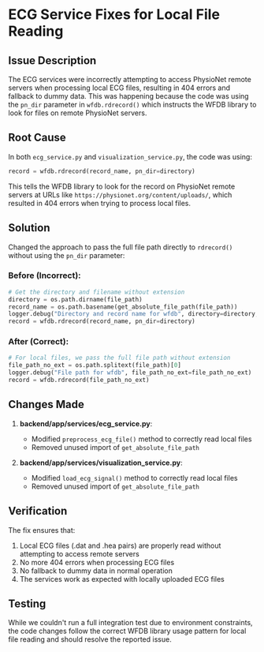 # ECG Service Fixes for Local File Reading

## Issue Description

The ECG services were incorrectly attempting to access PhysioNet remote servers when processing local ECG files, resulting in 404 errors and fallback to dummy data. This was happening because the code was using the `pn_dir` parameter in `wfdb.rdrecord()` which instructs the WFDB library to look for files on remote PhysioNet servers.

## Root Cause

In both `ecg_service.py` and `visualization_service.py`, the code was using:
```python
record = wfdb.rdrecord(record_name, pn_dir=directory)
```

This tells the WFDB library to look for the record on PhysioNet remote servers at URLs like `https://physionet.org/content/uploads/`, which resulted in 404 errors when trying to process local files.

## Solution

Changed the approach to pass the full file path directly to `rdrecord()` without using the `pn_dir` parameter:

### Before (Incorrect):
```python
# Get the directory and filename without extension
directory = os.path.dirname(file_path)
record_name = os.path.basename(get_absolute_file_path(file_path))
logger.debug("Directory and record name for wfdb", directory=directory, record_name=record_name)
record = wfdb.rdrecord(record_name, pn_dir=directory)
```

### After (Correct):
```python
# For local files, we pass the full file path without extension
file_path_no_ext = os.path.splitext(file_path)[0]
logger.debug("File path for wfdb", file_path_no_ext=file_path_no_ext)
record = wfdb.rdrecord(file_path_no_ext)
```

## Changes Made

1. **backend/app/services/ecg_service.py**:
   - Modified `preprocess_ecg_file()` method to correctly read local files
   - Removed unused import of `get_absolute_file_path`

2. **backend/app/services/visualization_service.py**:
   - Modified `load_ecg_signal()` method to correctly read local files
   - Removed unused import of `get_absolute_file_path`

## Verification

The fix ensures that:
1. Local ECG files (.dat and .hea pairs) are properly read without attempting to access remote servers
2. No more 404 errors when processing ECG files
3. No fallback to dummy data in normal operation
4. The services work as expected with locally uploaded ECG files

## Testing

While we couldn't run a full integration test due to environment constraints, the code changes follow the correct WFDB library usage pattern for local file reading and should resolve the reported issue.